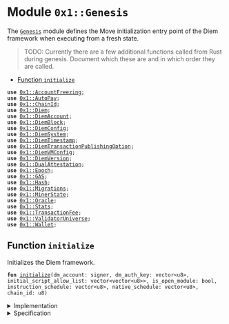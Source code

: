 
<a name="0x1_Genesis"></a>

# Module `0x1::Genesis`

The <code><a href="Genesis.md#0x1_Genesis">Genesis</a></code> module defines the Move initialization entry point of the Diem framework
when executing from a fresh state.

> TODO: Currently there are a few additional functions called from Rust during genesis.
> Document which these are and in which order they are called.


-  [Function `initialize`](#0x1_Genesis_initialize)


<pre><code><b>use</b> <a href="AccountFreezing.md#0x1_AccountFreezing">0x1::AccountFreezing</a>;
<b>use</b> <a href="AutoPay.md#0x1_AutoPay">0x1::AutoPay</a>;
<b>use</b> <a href="ChainId.md#0x1_ChainId">0x1::ChainId</a>;
<b>use</b> <a href="Diem.md#0x1_Diem">0x1::Diem</a>;
<b>use</b> <a href="DiemAccount.md#0x1_DiemAccount">0x1::DiemAccount</a>;
<b>use</b> <a href="DiemBlock.md#0x1_DiemBlock">0x1::DiemBlock</a>;
<b>use</b> <a href="DiemConfig.md#0x1_DiemConfig">0x1::DiemConfig</a>;
<b>use</b> <a href="DiemSystem.md#0x1_DiemSystem">0x1::DiemSystem</a>;
<b>use</b> <a href="DiemTimestamp.md#0x1_DiemTimestamp">0x1::DiemTimestamp</a>;
<b>use</b> <a href="DiemTransactionPublishingOption.md#0x1_DiemTransactionPublishingOption">0x1::DiemTransactionPublishingOption</a>;
<b>use</b> <a href="DiemVMConfig.md#0x1_DiemVMConfig">0x1::DiemVMConfig</a>;
<b>use</b> <a href="DiemVersion.md#0x1_DiemVersion">0x1::DiemVersion</a>;
<b>use</b> <a href="DualAttestation.md#0x1_DualAttestation">0x1::DualAttestation</a>;
<b>use</b> <a href="Epoch.md#0x1_Epoch">0x1::Epoch</a>;
<b>use</b> <a href="GAS.md#0x1_GAS">0x1::GAS</a>;
<b>use</b> <a href="../../../../../../move-stdlib/docs/Hash.md#0x1_Hash">0x1::Hash</a>;
<b>use</b> <a href="Migrations.md#0x1_Migrations">0x1::Migrations</a>;
<b>use</b> <a href="MinerState.md#0x1_MinerState">0x1::MinerState</a>;
<b>use</b> <a href="Oracle.md#0x1_Oracle">0x1::Oracle</a>;
<b>use</b> <a href="Stats.md#0x1_Stats">0x1::Stats</a>;
<b>use</b> <a href="TransactionFee.md#0x1_TransactionFee">0x1::TransactionFee</a>;
<b>use</b> <a href="ValidatorUniverse.md#0x1_ValidatorUniverse">0x1::ValidatorUniverse</a>;
<b>use</b> <a href="Wallet.md#0x1_Wallet">0x1::Wallet</a>;
</code></pre>



<a name="0x1_Genesis_initialize"></a>

## Function `initialize`

Initializes the Diem framework.


<pre><code><b>fun</b> <a href="Genesis.md#0x1_Genesis_initialize">initialize</a>(dm_account: signer, dm_auth_key: vector&lt;u8&gt;, initial_script_allow_list: vector&lt;vector&lt;u8&gt;&gt;, is_open_module: bool, instruction_schedule: vector&lt;u8&gt;, native_schedule: vector&lt;u8&gt;, chain_id: u8)
</code></pre>



<details>
<summary>Implementation</summary>


<pre><code><b>fun</b> <a href="Genesis.md#0x1_Genesis_initialize">initialize</a>(
    dm_account: signer,
    // tc_account: signer, /////// 0L /////////
    dm_auth_key: vector&lt;u8&gt;,
    // tc_auth_key: vector&lt;u8&gt;, /////// 0L /////////
    initial_script_allow_list: vector&lt;vector&lt;u8&gt;&gt;,
    is_open_module: bool,
    instruction_schedule: vector&lt;u8&gt;,
    native_schedule: vector&lt;u8&gt;,
    chain_id: u8,
) {
    <b>let</b> dm_account = &dm_account;
    // <b>let</b> tc_account = &tc_account; /////// 0L /////////

    <a href="DiemAccount.md#0x1_DiemAccount_initialize">DiemAccount::initialize</a>(dm_account, x"00000000000000000000000000000000");

    <a href="ChainId.md#0x1_ChainId_initialize">ChainId::initialize</a>(dm_account, chain_id);

    // On-chain config setup
    <a href="DiemConfig.md#0x1_DiemConfig_initialize">DiemConfig::initialize</a>(dm_account);

    // Currency setup
    <a href="Diem.md#0x1_Diem_initialize">Diem::initialize</a>(dm_account);

    // Currency setup
    // <a href="XUS.md#0x1_XUS_initialize">XUS::initialize</a>(dm_account, tc_account); /////// 0L /////////

    /////// 0L /////////
    <a href="GAS.md#0x1_GAS_initialize">GAS::initialize</a>(
        dm_account,
        // tc_account, /////// 0L /////////
    );

    <a href="AccountFreezing.md#0x1_AccountFreezing_initialize">AccountFreezing::initialize</a>(dm_account);

    <a href="TransactionFee.md#0x1_TransactionFee_initialize">TransactionFee::initialize</a>(dm_account); /////// 0L /////////

    <a href="DiemSystem.md#0x1_DiemSystem_initialize_validator_set">DiemSystem::initialize_validator_set</a>(
        dm_account,
    );
    <a href="DiemVersion.md#0x1_DiemVersion_initialize">DiemVersion::initialize</a>(
        dm_account,
    );
    <a href="DualAttestation.md#0x1_DualAttestation_initialize">DualAttestation::initialize</a>(
        dm_account,
    );
    <a href="DiemBlock.md#0x1_DiemBlock_initialize_block_metadata">DiemBlock::initialize_block_metadata</a>(dm_account);

    /////// 0L /////////
    // DiemAccount::create_burn_account(dm_account, x"00000000000000000000000000000000");
    // Outside of testing, brick the diemroot account.
    <b>if</b> (chain_id == 1 || chain_id == 7) {
        dm_auth_key = <a href="../../../../../../move-stdlib/docs/Hash.md#0x1_Hash_sha3_256">Hash::sha3_256</a>(b"Protests rage across the nation");
    };

    <b>let</b> dm_rotate_key_cap = <a href="DiemAccount.md#0x1_DiemAccount_extract_key_rotation_capability">DiemAccount::extract_key_rotation_capability</a>(dm_account);
    <a href="DiemAccount.md#0x1_DiemAccount_rotate_authentication_key">DiemAccount::rotate_authentication_key</a>(&dm_rotate_key_cap, dm_auth_key);
    <a href="DiemAccount.md#0x1_DiemAccount_restore_key_rotation_capability">DiemAccount::restore_key_rotation_capability</a>(dm_rotate_key_cap);

    <a href="DiemTransactionPublishingOption.md#0x1_DiemTransactionPublishingOption_initialize">DiemTransactionPublishingOption::initialize</a>(
        dm_account,
        initial_script_allow_list,
        is_open_module,
    );

    <a href="DiemVMConfig.md#0x1_DiemVMConfig_initialize">DiemVMConfig::initialize</a>(
        dm_account,
        instruction_schedule,
        native_schedule,
        chain_id /////// 0L /////////
    );

    /////// 0L /////////
    // <b>let</b> tc_rotate_key_cap = <a href="DiemAccount.md#0x1_DiemAccount_extract_key_rotation_capability">DiemAccount::extract_key_rotation_capability</a>(tc_account);
    // <a href="DiemAccount.md#0x1_DiemAccount_rotate_authentication_key">DiemAccount::rotate_authentication_key</a>(&tc_rotate_key_cap, tc_auth_key);
    // <a href="DiemAccount.md#0x1_DiemAccount_restore_key_rotation_capability">DiemAccount::restore_key_rotation_capability</a>(tc_rotate_key_cap);
    <a href="Stats.md#0x1_Stats_initialize">Stats::initialize</a>(dm_account);
    <a href="ValidatorUniverse.md#0x1_ValidatorUniverse_initialize">ValidatorUniverse::initialize</a>(dm_account);
    <a href="AutoPay.md#0x1_AutoPay_initialize">AutoPay::initialize</a>(dm_account);
    // FullnodeSubsidy::init_fullnode_sub(dm_account);
    <a href="Oracle.md#0x1_Oracle_initialize">Oracle::initialize</a>(dm_account);
    <a href="MinerState.md#0x1_MinerState_init_miner_list_and_stats">MinerState::init_miner_list_and_stats</a>(dm_account);
    <a href="Wallet.md#0x1_Wallet_init">Wallet::init</a>(dm_account);
    <a href="DiemAccount.md#0x1_DiemAccount_vm_init_slow">DiemAccount::vm_init_slow</a>(dm_account);
    <a href="Migrations.md#0x1_Migrations_init">Migrations::init</a>(dm_account);

    // After we have called this function, all invariants which are guarded by
    // `<a href="DiemTimestamp.md#0x1_DiemTimestamp_is_operating">DiemTimestamp::is_operating</a>() ==&gt; ...` will become active and a verification condition.
    // See also discussion at function specification.
    <a href="DiemTimestamp.md#0x1_DiemTimestamp_set_time_has_started">DiemTimestamp::set_time_has_started</a>(dm_account);
    <a href="Epoch.md#0x1_Epoch_initialize">Epoch::initialize</a>(dm_account); /////// 0L /////////
}
</code></pre>



</details>

<details>
<summary>Specification</summary>

For verification of genesis, the goal is to prove that all the invariants which
become active after the end of this function hold. This cannot be achieved with
modular verification as we do in regular continuous testing. Rather, this module must
be verified **together** with the module(s) which provides the invariant.

> TODO: currently verifying this module together with modules providing invariants
> (see above) times out. This can likely be solved by making more of the initialize
> functions called by this function opaque, and prove the according invariants locally to
> each module.

Assume that this is called in genesis state (no timestamp).


<pre><code><b>requires</b> <a href="DiemTimestamp.md#0x1_DiemTimestamp_is_genesis">DiemTimestamp::is_genesis</a>();
</code></pre>



</details>


[//]: # ("File containing references which can be used from documentation")
[ACCESS_CONTROL]: https://github.com/diem/dip/blob/main/dips/dip-2.md
[ROLE]: https://github.com/diem/dip/blob/main/dips/dip-2.md#roles
[PERMISSION]: https://github.com/diem/dip/blob/main/dips/dip-2.md#permissions
